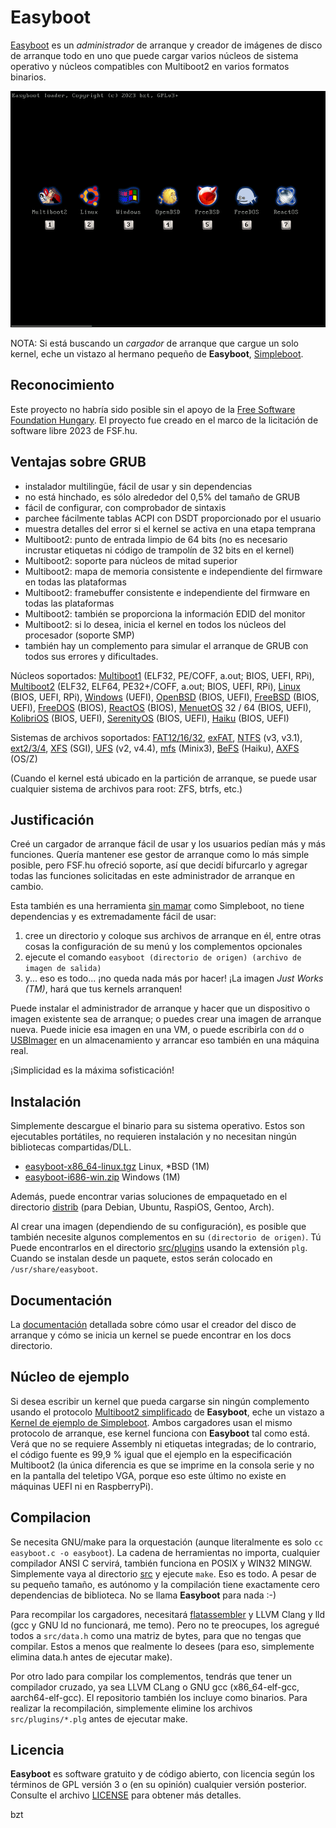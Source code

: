 Easyboot
========

[Easyboot](https://gitlab.com/bztsrc/easyboot) es un *administrador* de arranque y creador de imágenes de disco de arranque todo en
uno que puede cargar varios núcleos de sistema operativo y núcleos compatibles con Multiboot2 en varios formatos binarios.

![Easyboot](docs/screenshot.png)

NOTA: Si está buscando un *cargador* de arranque que cargue un solo kernel, eche un vistazo al hermano pequeño de **Easyboot**,
[Simpleboot](https://gitlab.com/bztsrc/simpleboot).

Reconocimiento
--------------

Este proyecto no habría sido posible sin el apoyo de la [Free Software Foundation Hungary](https://fsf.hu/nevjegy). El proyecto
fue creado en el marco de la licitación de software libre 2023 de FSF.hu.

Ventajas sobre GRUB
-------------------

- instalador multilingüe, fácil de usar y sin dependencias
- no está hinchado, es sólo alrededor del 0,5% del tamaño de GRUB
- fácil de configurar, con comprobador de sintaxis
- parchee fácilmente tablas ACPI con DSDT proporcionado por el usuario
- muestra detalles del error si el kernel se activa en una etapa temprana
- Multiboot2: punto de entrada limpio de 64 bits (no es necesario incrustar etiquetas ni código de trampolín de 32 bits en el kernel)
- Multiboot2: soporte para núcleos de mitad superior
- Multiboot2: mapa de memoria consistente e independiente del firmware en todas las plataformas
- Multiboot2: framebuffer consistente e independiente del firmware en todas las plataformas
- Multiboot2: también se proporciona la información EDID del monitor
- Multiboot2: si lo desea, inicia el kernel en todos los núcleos del procesador (soporte SMP)
- también hay un complemento para simular el arranque de GRUB con todos sus errores y dificultades.

Núcleos soportados: [Multiboot1](https://www.gnu.org/software/grub/manual/multiboot/multiboot.html) (ELF32, PE/COFF, a.out;
BIOS, UEFI, RPi), [Multiboot2](docs/es/ABI.md) (ELF32, ELF64, PE32+/COFF, a.out; BIOS, UEFI, RPi),
[Linux](https://www.kernel.org/doc/html/latest/arch/x86/boot.html) (BIOS, UEFI, RPi),
[Windows](https://learn.microsoft.com/en-us/windows-hardware/drivers/bringup/boot-and-uefi) (UEFI),
[OpenBSD](https://man.openbsd.org/boot.8) (BIOS, UEFI),
[FreeBSD](https://docs.freebsd.org/en/books/handbook/boot/) (BIOS, UEFI),
[FreeDOS](https://www.freedos.org/) (BIOS), [ReactOS](https://reactos.org/) (BIOS),
[MenuetOS](https://menuetos.net/) 32 / 64 (BIOS, UEFI), [KolibriOS](https://kolibrios.org/es/) (BIOS, UEFI),
[SerenityOS](https://serenityos.org/) (BIOS, UEFI), [Haiku](https://www.haiku-os.org/) (BIOS, UEFI)

Sistemas de archivos soportados: [FAT12/16/32](https://social.technet.microsoft.com/wiki/contents/articles/6771.the-fat-file-system.aspx),
[exFAT](https://learn.microsoft.com/en-us/windows/win32/fileio/exfat-specification),
[NTFS](https://github.com/libyal/libfsntfs/blob/main/documentation/New%20Technologies%20File%20System%20%28NTFS%29.asciidoc) (v3, v3.1),
[ext2/3/4](https://ext4.wiki.kernel.org/index.php/Ext4_Disk_Layout),
[XFS](https://mirror.math.princeton.edu/pub/kernel/linux/utils/fs/xfs/docs/xfs_filesystem_structure.pdf) (SGI),
[UFS](https://alter.org.ua/docs/fbsd/ufs/) (v2, v4.4),
[mfs](https://gitlab.com/bztsrc/minix3fs) (Minix3),
[BeFS](https://www.haiku-os.org/legacy-docs/practical-file-system-design.pdf) (Haiku),
[AXFS](https://gitlab.com/bztsrc/alexandriafs) (OS/Z)

(Cuando el kernel está ubicado en la partición de arranque, se puede usar cualquier sistema de archivos para root: ZFS, btrfs, etc.)

Justificación
-------------

Creé un cargador de arranque fácil de usar y los usuarios pedían más y más funciones. Quería mantener ese gestor de arranque como
lo más simple posible, pero FSF.hu ofreció soporte, así que decidí bifurcarlo y agregar todas las funciones solicitadas en este
administrador de arranque en cambio.

Esta también es una herramienta [sin mamar](https://suckless.org) como Simpleboot, no tiene dependencias y es extremadamente fácil
de usar:

1. cree un directorio y coloque sus archivos de arranque en él, entre otras cosas la configuración de su menú y los complementos opcionales
2. ejecute el comando `easyboot (directorio de origen) (archivo de imagen de salida)`
3. y... eso es todo... ¡no queda nada más por hacer! ¡La imagen *Just Works (TM)*, hará que tus kernels arranquen!

Puede instalar el administrador de arranque y hacer que un dispositivo o imagen existente sea de arranque; o puedes crear una imagen
de arranque nueva. Puede inicie esa imagen en una VM, o puede escribirla con `dd` o [USBImager](https://bztsrc.gitlab.io/usbimager/)
en un almacenamiento y arrancar eso también en una máquina real.

¡Simplicidad es la máxima sofisticación!

Instalación
-----------

Simplemente descargue el binario para su sistema operativo. Estos son ejecutables portátiles, no requieren instalación y no
necesitan ningún bibliotecas compartidas/DLL.

- [easyboot-x86_64-linux.tgz](https://gitlab.com/bztsrc/easyboot/-/raw/main/distrib/easyboot-x86_64-linux.tgz) Linux, \*BSD (1M)
- [easyboot-i686-win.zip](https://gitlab.com/bztsrc/easyboot/-/raw/main/distrib/easyboot-i686-win.zip) Windows (1M)

Además, puede encontrar varias soluciones de empaquetado en el directorio [distrib](distrib) (para Debian, Ubuntu, RaspiOS, Gentoo,
Arch).

Al crear una imagen (dependiendo de su configuración), es posible que también necesite algunos complementos en su `(directorio de
origen)`. Tú Puede encontrarlos en el directorio [src/plugins](src/plugins) usando la extensión `plg`. Cuando se instalan desde un
paquete, estos serán colocado en `/usr/share/easyboot`.

Documentación
-------------

La [documentación](docs/es) detallada sobre cómo usar el creador del disco de arranque y cómo se inicia un kernel se puede encontrar
en los docs directorio.

Núcleo de ejemplo
-----------------

Si desea escribir un kernel que pueda cargarse sin ningún complemento usando el protocolo [Multiboot2 simplificado](docs/es/ABI.md)
de **Easyboot**, eche un vistazo a [Kernel de ejemplo de Simpleboot](https://gitlab.com/bztsrc/simpleboot/-/tree/main/example).
Ambos cargadores usan el mismo protocolo de arranque, ese kernel funciona con **Easyboot** tal como está. Verá que no se requiere
Assembly ni etiquetas integradas; de lo contrario, el código fuente es 99,9 % igual que el ejemplo en la especificación Multiboot2
(la única diferencia es que se imprime en la consola serie y no en la pantalla del teletipo VGA, porque eso este último no existe
en máquinas UEFI ni en RaspberryPi).

Compilacion
-----------

Se necesita GNU/make para la orquestación (aunque literalmente es solo `cc easyboot.c -o easyboot`). La cadena de herramientas no
importa, cualquier compilador ANSI C servirá, también funciona en POSIX y WIN32 MINGW. Simplemente vaya al directorio [src](src) y
ejecute `make`. Eso es todo. A pesar de su pequeño tamaño, es autónomo y la compilación tiene exactamente cero dependencias de
biblioteca. No se llama **Easyboot** para nada :-)

Para recompilar los cargadores, necesitará [flatassembler](https://flatassembler.net) y LLVM Clang y lld (gcc y GNU ld no funcionará,
me temo). Pero no te preocupes, los agregué todos a `src/data.h` como una matriz de bytes, para que no tengas que compilar. Estos a
menos que realmente lo desees (para eso, simplemente elimina data.h antes de ejecutar make).

Por otro lado para compilar los complementos, tendrás que tener un compilador cruzado, ya sea LLVM CLang o GNU gcc (x86_64-elf-gcc,
aarch64-elf-gcc). El repositorio también los incluye como binarios. Para realizar la recompilación, simplemente elimine los archivos
`src/plugins/*.plg` antes de ejecutar make.

Licencia
--------

**Easyboot** es software gratuito y de código abierto, con licencia según los términos de GPL versión 3 o (en su opinión) cualquier
versión posterior. Consulte el archivo [LICENSE](LICENSE) para obtener más detalles.

bzt
